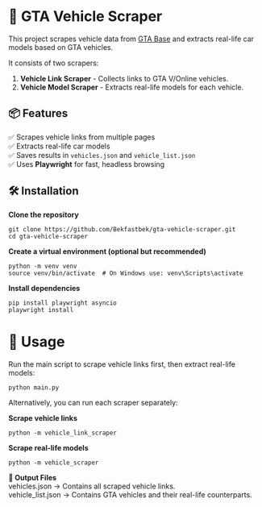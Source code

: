 # 🚗 GTA Vehicle Scraper

This project scrapes vehicle data from [GTA Base](https://www.gtabase.com) and extracts real-life car models based on GTA vehicles.  

It consists of two scrapers:  
1. **Vehicle Link Scraper** - Collects links to GTA V/Online vehicles.  
2. **Vehicle Model Scraper** - Extracts real-life models for each vehicle.  

## 📦 Features  
✅ Scrapes vehicle links from multiple pages  
✅ Extracts real-life car models  
✅ Saves results in `vehicles.json` and `vehicle_list.json`  
✅ Uses **Playwright** for fast, headless browsing  

## 🛠 Installation  

**Clone the repository**
```
git clone https://github.com/Bekfastbek/gta-vehicle-scraper.git
cd gta-vehicle-scraper
```
   
**Create a virtual environment (optional but recommended)**
```
python -m venv venv
source venv/bin/activate  # On Windows use: venv\Scripts\activate
```

**Install dependencies**
```
pip install playwright asyncio
playwright install
```
# 🚀 Usage
Run the main script to scrape vehicle links first, then extract real-life models:
```
python main.py
```
Alternatively, you can run each scraper separately:

**Scrape vehicle links**
```
python -m vehicle_link_scraper
```
**Scrape real-life models**
```
python -m vehicle_scraper
```
**📂 Output Files**\
vehicles.json → Contains all scraped vehicle links.\
vehicle_list.json → Contains GTA vehicles and their real-life counterparts.